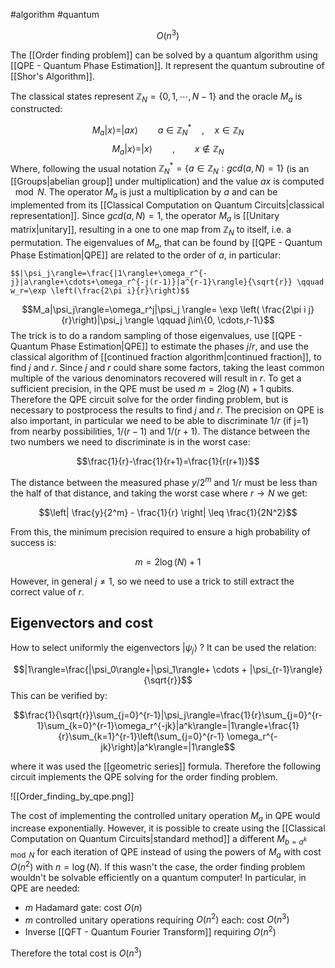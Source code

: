 #algorithm #quantum 

$$O(n^3)$$

The [[Order finding problem]] can be solved by a quantum algorithm using [[QPE - Quantum Phase Estimation]]. It represent the quantum subroutine of [[Shor's Algorithm]].

The classical states represent $\mathbb{Z}_N=\{0,1, \cdots , N-1\}$ and the oracle $M_a$ is constructed:

$$M_a|x\rangle=|ax\rangle \qquad a\in \mathbb{Z}_N^* \quad ,\quad x\in \mathbb{Z}_N$$
$$M_a|x\rangle=|x\rangle \qquad , \qquad x\notin \mathbb{Z}_N$$ 
Where, following the usual notation $\mathbb{Z}_N^*=\{a \in \mathbb{Z}_N : gcd(a,N)=1\}$ (is an [[Groups|abelian group]] under multiplication) and the value $ax$ is computed $\mod N$. The operator $M_a$ is just a multiplication by $a$ and can be implemented from its [[Classical Computation on Quantum Circuits|classical representation]]. Since $gcd(a,N)=1$, the operator $M_a$ is [[Unitary matrix|unitary]], resulting in a one to one map from $\mathbb{Z}_N$ to itself, i.e. a permutation. 
The eigenvalues of $M_a$, that can be found by [[QPE - Quantum Phase Estimation|QPE]] are related to the order of $a$, in particular:

	$$|\psi_j\rangle=\frac{|1\rangle+\omega_r^{-j}|a\rangle+\cdots+\omega_r^{-j(r-1)}|a^{r-1}\rangle}{\sqrt{r}} \qquad w_r=\exp \left(\frac{2\pi i}{r}\right)$$
$$M_a|\psi_j\rangle=\omega_r^j|\psi_j \rangle= \exp \left( \frac{2\pi i j}{r}\right)|\psi_j \rangle  \qquad j\in\{0, \cdots,r-1\}$$
The trick is to do a random sampling of those eigenvalues, use [[QPE - Quantum Phase Estimation|QPE]] to estimate the  phases $j/r$, and use the classical algorithm of [[continued fraction algorithm|continued fraction]], to find $j$ and $r$. Since $j$ and $r$ could share some factors, taking the least common multiple of the various denominators recovered will result in $r$.
To get a sufficient precision, in the QPE must be used $m=2 \log(N)+1$ qubits.
Therefore the QPE circuit solve for the order finding problem, but is necessary to postprocess the results to find $j$ and $r$. The precision on QPE is also important, in particular we need to be able to discriminate $1/r$ (if j=1) from nearby possibilities, $1/(r-1)$ and $1/(r+1)$. The distance between the two numbers we need to discriminate is in the worst case: 

$$\frac{1}{r}-\frac{1}{r+1}=\frac{1}{r(r+1)}$$

The distance between the measured phase $y/2^m$ and $1/r$ must be less than the half of that distance, and taking the worst case where $r\to N$ we get:

$$\left| \frac{y}{2^m} - \frac{1}{r} \right| \leq \frac{1}{2N^2}$$

From this, the minimum precision required to ensure a high probability of success is:

$$m= 2 \log(N)+1$$

However, in general $j\neq 1$, so we need to use a trick to still extract the correct value of $r$.
## Eigenvectors and cost

How to select uniformly the eigenvectors $|\psi_j\rangle$ ? It can be used the relation:

$$|1\rangle=\frac{|\psi_0\rangle+|\psi_1\rangle+ \cdots + |\psi_{r-1}\rangle}{\sqrt{r}}$$
This can be verified by:

  $$\frac{1}{\sqrt{r}}\sum_{j=0}^{r-1}|\psi_j\rangle=\frac{1}{r}\sum_{j=0}^{r-1}\sum_{k=0}^{r-1}\omega_r^{-jk}|a^k\rangle=|1\rangle+\frac{1}{r}\sum_{k=1}^{r-1}\left(\sum_{j=0}^{r-1} \omega_r^{-jk}\right)|a^k\rangle=|1\rangle$$

where it was used the [[geometric series]] formula.
Therefore the following circuit implements the QPE solving for the order finding problem.

![[Order_finding_by_qpe.png]]

The cost of implementing the controlled unitary operation $M_a$ in QPE would increase exponentially. However, it is possible to create using the [[Classical Computation on Quantum Circuits|standard method]] a different $M_{b=a^k \mod N}$ for each iteration of QPE instead of using the powers of $M_a$ with cost $O(n^2)$ with $n=\log(N)$.  If this wasn't the case, the order finding problem wouldn't be solvable efficiently on a quantum computer! In particular, in QPE are needed:
- $m$ Hadamard gate: cost $O(n)$
- $m$ controlled unitary operations requiring $O(n^2)$ each: cost $O(n^3)$ 
- Inverse [[QFT - Quantum Fourier Transform]] requiring $O(n^2)$ 

Therefore the total cost is $O(n^3)$ 